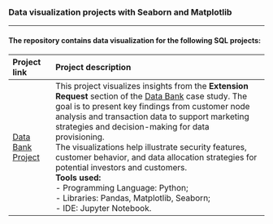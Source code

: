 ### Data visualization projects with Seaborn and Matplotlib

---

#### The repository contains data visualization for the following SQL projects:
| Project link | Project description |
|:-----------------|:---------------|
| [Data Bank Project](git@github.com:shdrn2402/data_bank_extension_request_project.git) | This project visualizes insights from the **Extension Request** section of the [Data Bank](https://github.com/shdrn2402/Eight-week-SQL-challenge/tree/main/Case%20Study%20%234-Data%20Bank) case study. The goal is to present key findings from customer node analysis and transaction data to support marketing strategies and decision-making for data provisioning.<br>The visualizations help illustrate security features, customer behavior, and data allocation strategies for potential investors and customers. </br> **Tools used:** </br> - Programming Language: Python; </br> - Libraries: Pandas, Matplotlib, Seaborn; </br> - IDE: Jupyter Notebook. |
